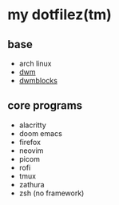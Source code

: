 # my dotfilez(tm)

## base
- arch linux
- [dwm](https://github.com/tokisuno/suckless)
- [dwmblocks](https://github.com/tokisuno/suckless)

## core programs
- alacritty
- doom emacs
- firefox
- neovim
- picom
- rofi
- tmux
- zathura
- zsh (no framework)
